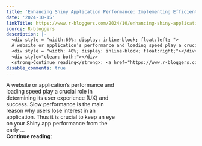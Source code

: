 ```yaml
---
title: 'Enhancing Shiny Application Performance: Implementing Efficient Coding Practices'
date: '2024-10-15'
linkTitle: https://www.r-bloggers.com/2024/10/enhancing-shiny-application-performance-implementing-efficient-coding-practices/
source: R-bloggers
description: |-
  <div style = "width:60%; display: inline-block; float:left; ">
  A website or application’s performance and loading speed play a crucial role in determining its user experience (UX) and success. Slow performance is the main reason why users lose interest in an application. Thus it is crucial to keep an eye on your Shiny app performance from the early ...</div>
  <div style = "width: 40%; display: inline-block; float:right;"></div>
  <div style="clear: both;"></div>
  <strong>Continue reading</strong>: <a href="https://www.r-bloggers.com/2024/10/enhancing-shiny-application-performance-implementing-efficie ...
disable_comments: true
---
```

<div style = "width:60%; display: inline-block; float:left; ">
A website or application’s performance and loading speed play a crucial role in determining its user experience (UX) and success. Slow performance is the main reason why users lose interest in an application. Thus it is crucial to keep an eye on your Shiny app performance from the early ...</div>
<div style = "width: 40%; display: inline-block; float:right;"></div>
<div style="clear: both;"></div>
<strong>Continue reading</strong>: <a href="https://www.r-bloggers.com/2024/10/enhancing-shiny-application-performance-implementing-efficie ...